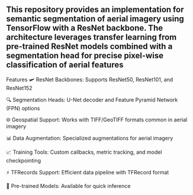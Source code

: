 ## This repository provides an implementation for semantic segmentation of aerial imagery using TensorFlow with a ResNet backbone. The architecture leverages transfer learning from pre-trained ResNet models combined with a segmentation head for precise pixel-wise classification of aerial features ##

Features
🛩️ ResNet Backbones: Supports ResNet50, ResNet101, and ResNet152

🔍 Segmentation Heads: U-Net decoder and Feature Pyramid Network (FPN) options

🌐 Geospatial Support: Works with TIFF/GeoTIFF formats common in aerial imagery

📊 Data Augmentation: Specialized augmentations for aerial imagery

📈 Training Tools: Custom callbacks, metric tracking, and model checkpointing

⚡ TFRecords Support: Efficient data pipeline with TFRecord format

🧪 Pre-trained Models: Available for quick inference
